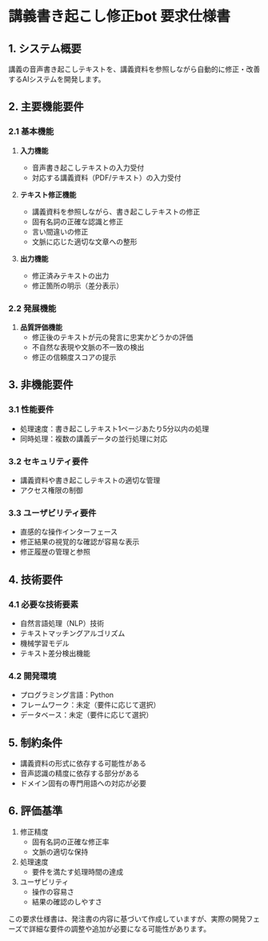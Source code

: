 # 講義書き起こし修正bot 要求仕様書

## 1. システム概要
講義の音声書き起こしテキストを、講義資料を参照しながら自動的に修正・改善するAIシステムを開発します。

## 2. 主要機能要件

### 2.1 基本機能
1. **入力機能**
   - 音声書き起こしテキストの入力受付
   - 対応する講義資料（PDF/テキスト）の入力受付

2. **テキスト修正機能**
   - 講義資料を参照しながら、書き起こしテキストの修正
   - 固有名詞の正確な認識と修正
   - 言い間違いの修正
   - 文脈に応じた適切な文章への整形

3. **出力機能**
   - 修正済みテキストの出力
   - 修正箇所の明示（差分表示）

### 2.2 発展機能
1. **品質評価機能**
   - 修正後のテキストが元の発言に忠実かどうかの評価
   - 不自然な表現や文脈の不一致の検出
   - 修正の信頼度スコアの提示

## 3. 非機能要件

### 3.1 性能要件
- 処理速度：書き起こしテキスト1ページあたり5分以内の処理
- 同時処理：複数の講義データの並行処理に対応

### 3.2 セキュリティ要件
- 講義資料や書き起こしテキストの適切な管理
- アクセス権限の制御

### 3.3 ユーザビリティ要件
- 直感的な操作インターフェース
- 修正結果の視覚的な確認が容易な表示
- 修正履歴の管理と参照

## 4. 技術要件

### 4.1 必要な技術要素
- 自然言語処理（NLP）技術
- テキストマッチングアルゴリズム
- 機械学習モデル
- テキスト差分検出機能

### 4.2 開発環境
- プログラミング言語：Python
- フレームワーク：未定（要件に応じて選択）
- データベース：未定（要件に応じて選択）

## 5. 制約条件
- 講義資料の形式に依存する可能性がある
- 音声認識の精度に依存する部分がある
- ドメイン固有の専門用語への対応が必要

## 6. 評価基準
1. 修正精度
   - 固有名詞の正確な修正率
   - 文脈の適切な保持
2. 処理速度
   - 要件を満たす処理時間の達成
3. ユーザビリティ
   - 操作の容易さ
   - 結果の確認のしやすさ

この要求仕様書は、発注書の内容に基づいて作成していますが、実際の開発フェーズで詳細な要件の調整や追加が必要になる可能性があります。 